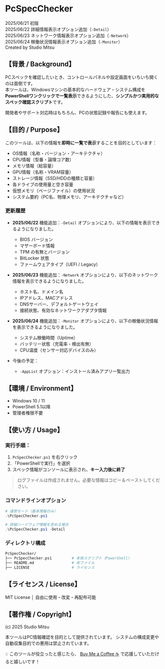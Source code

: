 # PcSpecChecker

2025/06/21 初版  
2025/06/22 詳細情報表示オプション追加（`-Detail`）  
2025/06/23 ネットワーク情報表示オプション追加（`-Network`）  
2025/06/24 稼働状況情報表示オプション追加（`-Monitor`）  
Created by Studio Mitsu

## 【背景 / Background】

PCスペックを確認したいとき、コントロールパネルや設定画面をいちいち開くのは面倒です。  
本ツールは、Windowsマシンの基本的なハードウェア・システム構成を**PowerShellワンクリックで一覧表示**できるようにした、**シンプルかつ実用的なスペック確認スクリプト**です。

開発者やサポート対応時はもちろん、PCの状態記録や報告にも使えます。

## 【目的 / Purpose】

このツールは、以下の情報を**即時に一覧で表示**することを目的としています：

- OS情報（名称・バージョン・アーキテクチャ）
- CPU情報（型番・論理コア数）
- メモリ情報（総容量）
- GPU情報（名称・VRAM容量）
- ストレージ情報（SSD/HDDの種類と容量）
- 各ドライブの使用量と空き容量
- 仮想メモリ（ページファイル）の使用状況
- システム要約（PC名、物理メモリ、アーキテクチャなど）

### 更新履歴

- **2025/06/22** 機能追加：`-Detail` オプションにより、以下の情報を表示できるようになりました。
  - BIOS バージョン
  - マザーボード情報
  - TPM の有無とバージョン
  - BitLocker 状態
  - ファームウェアタイプ（UEFI / Legacy）

- **2025/06/23** 機能追加：`-Network` オプションにより、以下のネットワーク情報を表示できるようになりました。
  - ホスト名、ドメイン名
  - IPアドレス、MACアドレス
  - DNSサーバー、デフォルトゲートウェイ
  - 接続状態、有効なネットワークアダプタ情報

- **2025/06/24** 機能追加：`-Monitor` オプションにより、以下の稼働状況情報を表示できるようになりました。
  - システム稼働時間（Uptime）
  - バッテリー状態（充電率・検出有無）
  - CPU温度（センサー対応デバイスのみ）

- 今後の予定：
  - `-AppList` オプション：インストール済みアプリ一覧出力

## 【環境 / Environment】

- Windows 10 / 11
- PowerShell 5.1以降
- 管理者権限不要

## 【使い方 / Usage】

### 実行手順：

1. `PcSpecChecker.ps1` を右クリック  
2. 「PowerShellで実行」を選択  
3. スペック情報がコンソールに表示され、**キー入力後に終了**

> ログファイルは作成されません。必要な情報はコピー＆ペーストしてください。

### コマンドラインオプション

```powershell
# 通常モード（基本情報のみ）
.\PcSpecChecker.ps1

# 詳細ハードウェア情報を含める場合
.\PcSpecChecker.ps1 -Detail
```

### ディレクトリ構成

```bash
PcSpecChecker/
├── PcSpecChecker.ps1         # 本体スクリプト（PowerShell）
├── README.md                 # 本ファイル
├── LICENSE                   # ライセンス
```

## 【ライセンス / License】
MIT License │ 自由に使用・改変・再配布可能

## 【著作権 / Copyright】
(c) 2025 Studio Mitsu

本ツールはPC情報確認を目的として提供されています。
システムの構成変更や自動収集目的での悪用は禁止されています。

💡 このツールが役立ったと感じたら、
[Buy Me a Coffee ☕](https://www.buymeacoffee.com/mitsuarchive) で応援していただけると嬉しいです！
